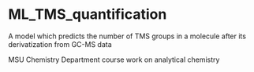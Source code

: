 # ML_TMS_quantification
A model which predicts the number of TMS groups in a molecule after its derivatization from GC-MS data

MSU Chemistry Department course work on analytical chemistry
